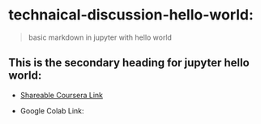# technaical-discussion-hello-world:

>basic markdown in jupyter with hello world


## This is the secondary heading for jupyter hello world:

* [Shareable Coursera Link](https://hub.coursera-apps.org:443/connect/sharedtxtwspzl?forceRefresh=false)

* Google Colab Link: 
